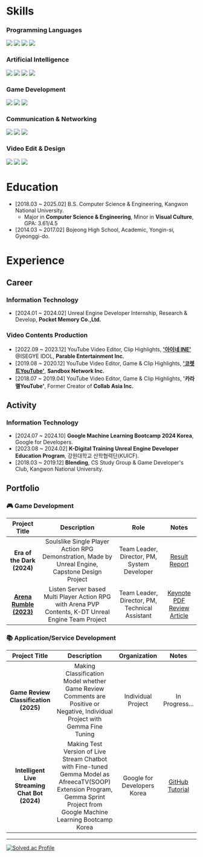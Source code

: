 # Skills
### Programming Languages

<img src="https://img.shields.io/badge/C-512BD4?style=flat-square&logo=c&logoColor=white"> <img src="https://img.shields.io/badge/C++-00599C?style=flat-square&logo=cplusplus&logoColor=white"> <img src="https://img.shields.io/badge/Python-3776AB?style=flat-square&logo=Python&logoColor=white"> <img src="https://img.shields.io/badge/Java-007396?style=flat-square&logo=Java&logoColor=white"/>

<!-- <img src="https://img.shields.io/badge/JavaScript-F7DF1E?style=flat-square&logo=JavaScript&logoColor=black">


### Web Framework & Database

<img src="https://img.shields.io/badge/Django-092E20?style=flat-square&logo=django&logoColor=white"> <img src="https://img.shields.io/badge/Spring-6DB33F?style=flat-square&logo=spring&logoColor=white"> <img src="https://img.shields.io/badge/Vue.js-4FC08D?style=flat-square&logo=vuedotjs&logoColor=white"> <img src="https://img.shields.io/badge/Flask-000000?style=flat-square&logo=Spring&logoColor=white"> <img src="https://img.shields.io/badge/MySQL-4479A1?style=flat-square&logo=mysql&logoColor=white"> 
-->

### Artificial Intelligence

<img src="https://img.shields.io/badge/Keras-D00000?style=flat-square&logo=Keras&logoColor=white"> <img src="https://img.shields.io/badge/TensorFlow-FF6F00?style=flat-square&logo=Tensorflow&logoColor=white"> <img src="https://img.shields.io/badge/PyTorch-EE4C2C?style=flat-square&logo=PyTorch&logoColor=white"> <img src="https://img.shields.io/badge/OpenCV-5C3EE8?style=flat-square&logo=opencv&logoColor=white">

### Game Development

<img src="https://img.shields.io/badge/UnrealEngine-0E1128?style=flat-square&logo=UnrealEngine&logoColor=white"> <img src="https://img.shields.io/badge/Unity-FAFAFA?style=flat-square&logo=Unity&logoColor=black"> <img src="https://img.shields.io/badge/Blender-E87D0D?style=flat-square&logo=blender&logoColor=white">

### Communication & Networking

<img src="https://img.shields.io/badge/Notion-FAFAFA?style=flat-square&logo=notion&logoColor=black"> <img src="https://img.shields.io/badge/Slack-4A154B?style=flat-square&logo=slack&logoColor=white"> <img src="https://img.shields.io/badge/Discord-5865F2?style=flat-square&logo=discord&logoColor=white">

### Video Edit & Design

<img src="https://img.shields.io/badge/PremierePro-00005b?style=flat-square&logo=adobepremierepro&logoColor=#9999ff"> <img src="https://img.shields.io/badge/AfterEffects-00005b?style=flat-square&logo=adobeaftereffects&logoColor=#9999ff"> <img src="https://img.shields.io/badge/Photoshop-001E36?style=flat-square&logo=adobephotoshop&logoColor=#31A8FF">


# Education
- [2018.03 ~ 2025.02] B.S. Computer Science & Engineering, Kangwon National University.
  - Major in **Computer Science & Engineering**, Minor in **Visual Culture**, GPA: 3.61/4.5
- [2014.03 ~ 2017.02] Bojeong High School, Academic, Yongin-si, Gyeonggi-do.

# Experience
## Career
### Information Technology
- [2024.01 ~ 2024.02] Unreal Engine Developer Internship, Research & Develop, **Pocket Memory Co.,Ltd.**

### Video Contents Production
- [2022.09 ~ 2023.12] YouTube Video Editor, Clip Highlights, [**'아이네 INE'**](https://www.youtube.com/@INE_) @ISEGYE IDOL, **Parable Entertainment Inc.**
- [2019.08 ~ 2020.12] YouTube Video Editor, Game & Clip Highlights, [**'코렛트YouTube'**](https://www.youtube.com/@Collet11), **Sandbox Network Inc.**
- [2018.07 ~ 2019.04] YouTube Video Editor, Game & Clip Highlights, **'카라멜YouTube'**, Former Creator of **Collab Asia Inc.**


## Activity
### Information Technology
<!--
- [2025.01 ~ 2025.02] **LG Aimers: 6th Program**, AI Education & Hackathon, LG AI Research.
-->
- [2024.07 ~ 2024.10] **Google Machine Learning Bootcamp 2024 Korea**, Google for Developers.
- [2023.08 ~ 2024.02] **K-Digital Training Unreal Engine Developer Education Program**, 강원대학교 산학협력단(KUICF).
- [2018.03 ~ 2019.12] **Blending**, CS Study Group & Game Developer's Club, Kangwon National University.

## Portfolio
### 🎮 Game Development
 
| Project Title | Description | Role | Notes |
| :-: | :-: | :-: | :-: |
| **Era of the Dark (2024)** | Soulslike Single Player Action RPG Demonstration, Made by Unreal Engine, Capstone Design Project | Team Leader, Director, PM, System Developer | [Result Report](https://drive.google.com/file/d/1XEbEbvLaEuZ___Co1uJv_oTW6LMTvXN0/view?usp=sharing) |
| [**Arena Rumble (2023)**](https://youtu.be/TGwBppxJI_E?si=TrHAkyZoq9MN_EVd) | Listen Server based Multi Player Action RPG with Arena PVP Contents, K-DT Unreal Engine Team Project | Team Leader, Director, PM, Technical Assistant | [Keynote PDF](https://drive.google.com/file/d/1yeHNl5YXux_7bGdh5i0hbQMl5L8yPnZ7/view?usp=sharing) [Review Article](https://velog.io/@liebenholz/arenarumble1) |


### 📚 Application/Service Development
 
| Project Title | Description | Organization | Notes |
| :-: | :-: | :-: | :-: |
| **Game Review Classification (2025)** | Making Classification Model whether Game Review Comments are Positive or Negative, Individual Project with Gemma Fine Tuning| Individual Project | In Progress... |
| **Intelligent Live Streaming Chat Bot (2024)** | Making Test Version of Live Stream Chatbot with Fine-tuned Gemma Model as AfreecaTV(SOOP) Extension Program, Gemma Sprint Project from Google Machine Learning Bootcamp Korea | Google for Developers Korea | [GitHub](https://github.com/liebenholz/GMLB2024) [Tutorial](https://www.youtube.com/watch?v=XMNsd_5_gYA) |


------
[![Solved.ac Profile](http://mazassumnida.wtf/api/v2/generate_badge?boj=liebenholz98)](https://solved.ac/liebenholz98)

<!--
<img src="https://img.shields.io/badge/Photoshop-001E36?style=flat-square&logo=adobephotoshop&logoColor=#31A8FF">
<img src="https://img.shields.io/badge/swift-F05138?style=for-the-badge&logo=swift&logoColor=white">
<img src="https://img.shields.io/badge/Python-3776AB?style=for-the-badge&logo=Python&logoColor=white">
<img src="https://img.shields.io/badge/Pytorch-EE4C2C?style=for-the-badge&logo=PyTorch&logoColor=white">
<img src="https://img.shields.io/badge/Tensorflow-FF6F00?style=for-the-badge&logo=Tensorflow&logoColor=white">
<img src="https://img.shields.io/badge/Keras-D00000?style=for-the-badge&logo=Keras&logoColor=white">
<img src="https://img.shields.io/badge/Coursera-0056D2?style=for-the-badge&logo=Coursera&logoColor=white">
<img src="https://img.shields.io/badge/Kaggle-20BEFF?style=for-the-badge&logo=Kaggle&logoColor=white">
<img src="https://img.shields.io/badge/Unity-FFFFFF?style=for-the-badge&logo=Unity&logoColor=black">
<img src="https://img.shields.io/badge/C%23-512BD4?style=for-the-badge&logo=CSharp&logoColor=white">
<img src="https://img.shields.io/badge/Houdini-FF4713?style=for-the-badge&logo=Houdini&logoColor=white">
<img src="https://img.shields.io/badge/Nuke-000000?style=for-the-badge&logo=Nuke&logoColor=white">

-->
